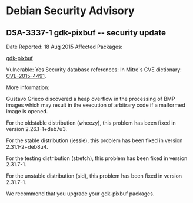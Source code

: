 
Debian Security Advisory
========================


DSA-3337-1 gdk-pixbuf -- security update
----------------------------------------



Date Reported:
18 Aug 2015
Affected Packages:

[gdk-pixbuf](https://packages.debian.org/src:gdk-pixbuf)

Vulnerable:
Yes
Security database references:
In Mitre's CVE dictionary: [CVE-2015-4491](https://security-tracker.debian.org/tracker/CVE-2015-4491).  

More information:

Gustavo Grieco discovered a heap overflow in the processing of BMP images
which may result in the execution of arbitrary code if a malformed image
is opened.


For the oldstable distribution (wheezy), this problem has been fixed
in version 2.26.1-1+deb7u3.


For the stable distribution (jessie), this problem has been fixed in
version 2.31.1-2+deb8u4.


For the testing distribution (stretch), this problem has been fixed
in version 2.31.7-1.


For the unstable distribution (sid), this problem has been fixed in
version 2.31.7-1.


We recommend that you upgrade your gdk-pixbuf packages.





